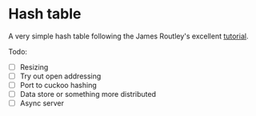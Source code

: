 # Hash table

A very simple hash table following the James Routley's excellent [tutorial](https://github.com/jamesroutley/write-a-hash-table/tree/master).

Todo:

- [ ] Resizing
- [ ] Try out open addressing
- [ ] Port to cuckoo hashing 
- [ ] Data store or something more distributed
- [ ] Async server
